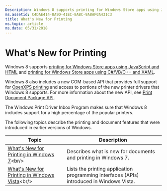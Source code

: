 ```yaml
---
Description: Windows 8 supports printing for Windows Store apps using JavaScript and HTML and printing for Windows Store apps using C#/VB/C++ and XAML.Windows 8 also includes a new COM-based API that provides full support for OpenXPS printing and access to portions of the new printer drivers that Windows 8 supports. For more information about the new API, see Print Document Package API.The Windows Print Driver Inbox Program makes sure that Windows 8 includes support for a high percentage of the popular printers.
ms.assetid: C4DAE414-8A9D-41EC-8ABC-9ABAF0A431C3
title: What's New for Printing
ms.topic: article
ms.date: 05/31/2018
---
```


# What's New for Printing

Windows 8 supports [printing for Windows Store apps using JavaScript and HTML](https://docs.microsoft.com/previous-versions/windows/apps/hh465225(v=win.10)) and [printing for Windows Store apps using C#/VB/C++ and XAML](https://docs.microsoft.com/previous-versions/windows/apps/hh465196(v=win.10)).

Windows 8 also includes a new COM-based API that provides full support for [OpenXPS printing](app-support-for-openxps-printing.md) and access to portions of the new printer drivers that Windows 8 supports. For more information about the new API, see [Print Document Package API](tailored-app-printing-api.md).

The Windows Print Driver Inbox Program makes sure that Windows 8 includes support for a high percentage of the popular printers.

The following topics describe the printing and document features that were introduced in earlier versions of Windows.



| Topic                                                                                         | Description                                                                                          |
|-----------------------------------------------------------------------------------------------|------------------------------------------------------------------------------------------------------|
| [What's New for Printing in Windows 7](https://msdn.microsoft.com/library/Ee264335(v=VS.85).aspx)<br/>         | Describes what is new for documents and printing in Windows 7.<br/>                            |
| [What's New for Printing in Windows Vista](https://msdn.microsoft.com/library/Dd145198(v=VS.85).aspx)<br/> | Lists the printing application programming interfaces (APIs) introduced in Windows Vista.<br/> |



 

 

 




